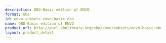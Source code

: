 ```yaml
---
description: OBO-Basic edition of ENVO
format: obo
id: envo.subsets.envo-basic.obo
name: OBO-Basic edition of ENVO
product_url: http://purl.obolibrary.org/obo/envo/subsets/envo-basic.obo
layout: product_detail
---
```

